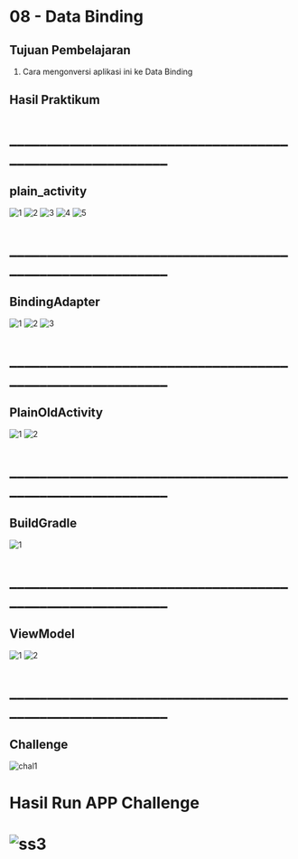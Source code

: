 # 08 - Data Binding

## Tujuan Pembelajaran

1. Cara mengonversi aplikasi ini ke Data Binding

## Hasil Praktikum
# __________________________________________________________
## plain_activity

![1](IMG/Plain_activity1.png)
![2](IMG/Plain_activity2.png)
![3](IMG/Plain_activity3.png)
![4](IMG/Plain_activity4.png)
![5](IMG/Plain_activity5.png)

# __________________________________________________________
## BindingAdapter

![1](IMG/BindingAdapter1.png)
![2](IMG/BindingAdapter2.png)
![3](IMG/BindingAdapter3.png)

# __________________________________________________________
## PlainOldActivity

![1](IMG/PlainOldActivity.png)
![2](IMG/PlainOldActivity1.png)

# __________________________________________________________
## BuildGradle

![1](IMG/buildgradle.png)

# __________________________________________________________
## ViewModel

![1](IMG/ViewModel.png)
![2](IMG/ViewModel2.png)

# __________________________________________________________
## Challenge

![chal1](IMG/challenge.png)

# Hasil Run APP Challenge
![ss3](IMG/ss1.gif)
=